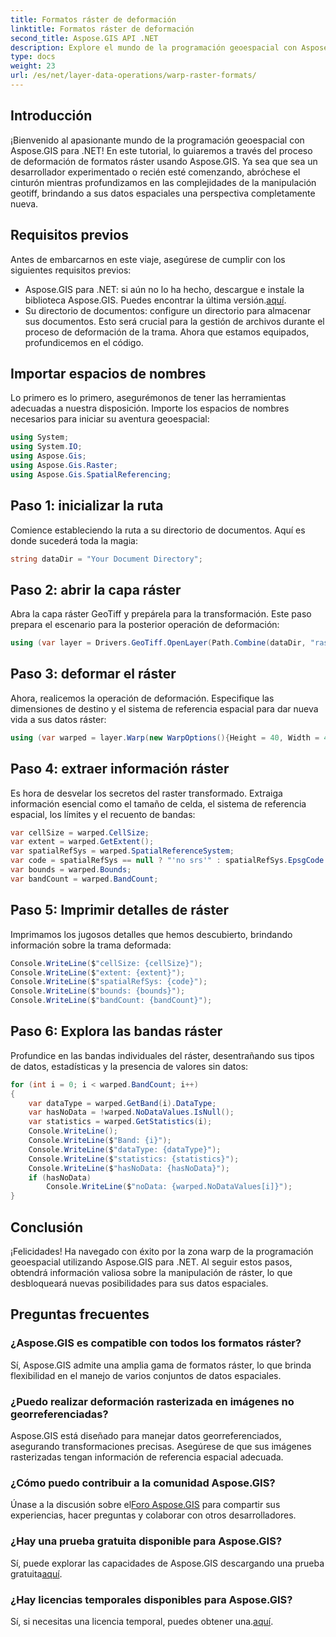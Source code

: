 ```yaml
---
title: Formatos ráster de deformación
linktitle: Formatos ráster de deformación
second_title: Aspose.GIS API .NET
description: Explore el mundo de la programación geoespacial con Aspose.GIS para .NET. Aprenda a deformar formatos ráster paso a paso para mejorar la visualización de datos espaciales.
type: docs
weight: 23
url: /es/net/layer-data-operations/warp-raster-formats/
---
```

## Introducción
¡Bienvenido al apasionante mundo de la programación geoespacial con Aspose.GIS para .NET! En este tutorial, lo guiaremos a través del proceso de deformación de formatos ráster usando Aspose.GIS. Ya sea que sea un desarrollador experimentado o recién esté comenzando, abróchese el cinturón mientras profundizamos en las complejidades de la manipulación geotiff, brindando a sus datos espaciales una perspectiva completamente nueva.
## Requisitos previos
Antes de embarcarnos en este viaje, asegúrese de cumplir con los siguientes requisitos previos:
-  Aspose.GIS para .NET: si aún no lo ha hecho, descargue e instale la biblioteca Aspose.GIS. Puedes encontrar la última versión.[aquí](https://releases.aspose.com/gis/net/).
- Su directorio de documentos: configure un directorio para almacenar sus documentos. Esto será crucial para la gestión de archivos durante el proceso de deformación de la trama.
Ahora que estamos equipados, profundicemos en el código.
## Importar espacios de nombres
Lo primero es lo primero, asegurémonos de tener las herramientas adecuadas a nuestra disposición. Importe los espacios de nombres necesarios para iniciar su aventura geoespacial:
```csharp
using System;
using System.IO;
using Aspose.Gis;
using Aspose.Gis.Raster;
using Aspose.Gis.SpatialReferencing;
```
## Paso 1: inicializar la ruta
Comience estableciendo la ruta a su directorio de documentos. Aquí es donde sucederá toda la magia:
```csharp
string dataDir = "Your Document Directory";
```
## Paso 2: abrir la capa ráster
Abra la capa ráster GeoTiff y prepárela para la transformación. Este paso prepara el escenario para la posterior operación de deformación:
```csharp
using (var layer = Drivers.GeoTiff.OpenLayer(Path.Combine(dataDir, "raster_float32.tif")))
```
## Paso 3: deformar el ráster
Ahora, realicemos la operación de deformación. Especifique las dimensiones de destino y el sistema de referencia espacial para dar nueva vida a sus datos ráster:
```csharp
using (var warped = layer.Warp(new WarpOptions(){Height = 40, Width = 40, TargetSpatialReferenceSystem = SpatialReferenceSystem.Wgs84}))
```
## Paso 4: extraer información ráster
Es hora de desvelar los secretos del raster transformado. Extraiga información esencial como el tamaño de celda, el sistema de referencia espacial, los límites y el recuento de bandas:
```csharp
var cellSize = warped.CellSize;
var extent = warped.GetExtent();
var spatialRefSys = warped.SpatialReferenceSystem;
var code = spatialRefSys == null ? "'no srs'" : spatialRefSys.EpsgCode.ToString();
var bounds = warped.Bounds;
var bandCount = warped.BandCount;
```
## Paso 5: Imprimir detalles de ráster
Imprimamos los jugosos detalles que hemos descubierto, brindando información sobre la trama deformada:
```csharp
Console.WriteLine($"cellSize: {cellSize}");
Console.WriteLine($"extent: {extent}");
Console.WriteLine($"spatialRefSys: {code}");
Console.WriteLine($"bounds: {bounds}");
Console.WriteLine($"bandCount: {bandCount}");
```
## Paso 6: Explora las bandas ráster
Profundice en las bandas individuales del ráster, desentrañando sus tipos de datos, estadísticas y la presencia de valores sin datos:
```csharp
for (int i = 0; i < warped.BandCount; i++)
{
    var dataType = warped.GetBand(i).DataType;
    var hasNoData = !warped.NoDataValues.IsNull();
    var statistics = warped.GetStatistics(i);
    Console.WriteLine();
    Console.WriteLine($"Band: {i}");
    Console.WriteLine($"dataType: {dataType}");
    Console.WriteLine($"statistics: {statistics}");
    Console.WriteLine($"hasNoData: {hasNoData}");
    if (hasNoData)
        Console.WriteLine($"noData: {warped.NoDataValues[i]}");
}
```
## Conclusión
¡Felicidades! Ha navegado con éxito por la zona warp de la programación geoespacial utilizando Aspose.GIS para .NET. Al seguir estos pasos, obtendrá información valiosa sobre la manipulación de ráster, lo que desbloqueará nuevas posibilidades para sus datos espaciales.
## Preguntas frecuentes
### ¿Aspose.GIS es compatible con todos los formatos ráster?
Sí, Aspose.GIS admite una amplia gama de formatos ráster, lo que brinda flexibilidad en el manejo de varios conjuntos de datos espaciales.
### ¿Puedo realizar deformación rasterizada en imágenes no georreferenciadas?
Aspose.GIS está diseñado para manejar datos georreferenciados, asegurando transformaciones precisas. Asegúrese de que sus imágenes rasterizadas tengan información de referencia espacial adecuada.
### ¿Cómo puedo contribuir a la comunidad Aspose.GIS?
 Únase a la discusión sobre el[Foro Aspose.GIS](https://forum.aspose.com/c/gis/33) para compartir sus experiencias, hacer preguntas y colaborar con otros desarrolladores.
### ¿Hay una prueba gratuita disponible para Aspose.GIS?
 Sí, puede explorar las capacidades de Aspose.GIS descargando una prueba gratuita[aquí](https://releases.aspose.com/).
### ¿Hay licencias temporales disponibles para Aspose.GIS?
 Sí, si necesitas una licencia temporal, puedes obtener una.[aquí](https://purchase.aspose.com/temporary-license/).